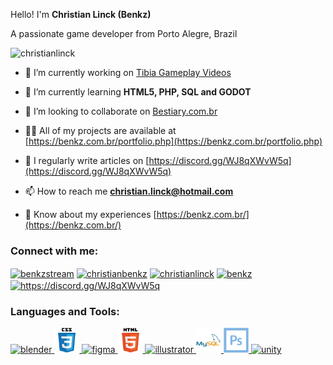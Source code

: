 <p align="left">Hello! I'm <strong>Christian Linck (Benkz)</strong></p>
<p align="left">A passionate game developer from Porto Alegre, Brazil</p>

<p align="left"> <img src="https://komarev.com/ghpvc/?username=christianlinck&label=Profile%20views&color=0e75b6&style=flat" alt="christianlinck" /> </p>

- 🔭 I’m currently working on [Tibia Gameplay Videos](https://www.youtube.com/benkz)

- 🌱 I’m currently learning **HTML5, PHP, SQL and GODOT**

- 👯 I’m looking to collaborate on [Bestiary.com.br](https://bestiary.com.br/)

- 👨‍💻 All of my projects are available at [https://benkz.com.br/portfolio.php](https://benkz.com.br/portfolio.php)

- 📝 I regularly write articles on [https://discord.gg/WJ8qXWvW5q](https://discord.gg/WJ8qXWvW5q)

- 📫 How to reach me **christian.linck@hotmail.com**

- 📄 Know about my experiences [https://benkz.com.br/](https://benkz.com.br/)

<h3 align="left">Connect with me:</h3>
<p align="left">
<a href="https://twitter.com/benkzstream" target="blank"><img align="center" src="https://raw.githubusercontent.com/rahuldkjain/github-profile-readme-generator/master/src/images/icons/Social/twitter.svg" alt="benkzstream" height="30" width="40" /></a>
<a href="https://linkedin.com/in/christianbenkz" target="blank"><img align="center" src="https://raw.githubusercontent.com/rahuldkjain/github-profile-readme-generator/master/src/images/icons/Social/linked-in-alt.svg" alt="christianbenkz" height="30" width="40" /></a>
<a href="https://instagram.com/christianlinck" target="blank"><img align="center" src="https://raw.githubusercontent.com/rahuldkjain/github-profile-readme-generator/master/src/images/icons/Social/instagram.svg" alt="christianlinck" height="30" width="40" /></a>
<a href="https://www.youtube.com/c/benkz" target="blank"><img align="center" src="https://raw.githubusercontent.com/rahuldkjain/github-profile-readme-generator/master/src/images/icons/Social/youtube.svg" alt="benkz" height="30" width="40" /></a>
<a href="https://discord.gg/https://discord.gg/WJ8qXWvW5q" target="blank"><img align="center" src="https://raw.githubusercontent.com/rahuldkjain/github-profile-readme-generator/master/src/images/icons/Social/discord.svg" alt="https://discord.gg/WJ8qXWvW5q" height="30" width="40" /></a>
</p>

<h3 align="left">Languages and Tools:</h3>
<p align="left"> <a href="https://www.blender.org/" target="_blank" rel="noreferrer"> <img src="https://download.blender.org/branding/community/blender_community_badge_white.svg" alt="blender" width="40" height="40"/> </a> <a href="https://www.w3schools.com/css/" target="_blank" rel="noreferrer"> <img src="https://raw.githubusercontent.com/devicons/devicon/master/icons/css3/css3-original-wordmark.svg" alt="css3" width="40" height="40"/> </a> <a href="https://www.figma.com/" target="_blank" rel="noreferrer"> <img src="https://www.vectorlogo.zone/logos/figma/figma-icon.svg" alt="figma" width="40" height="40"/> </a> <a href="https://www.w3.org/html/" target="_blank" rel="noreferrer"> <img src="https://raw.githubusercontent.com/devicons/devicon/master/icons/html5/html5-original-wordmark.svg" alt="html5" width="40" height="40"/> </a> <a href="https://www.adobe.com/in/products/illustrator.html" target="_blank" rel="noreferrer"> <img src="https://www.vectorlogo.zone/logos/adobe_illustrator/adobe_illustrator-icon.svg" alt="illustrator" width="40" height="40"/> </a> <a href="https://www.mysql.com/" target="_blank" rel="noreferrer"> <img src="https://raw.githubusercontent.com/devicons/devicon/master/icons/mysql/mysql-original-wordmark.svg" alt="mysql" width="40" height="40"/> </a> <a href="https://www.photoshop.com/en" target="_blank" rel="noreferrer"> <img src="https://raw.githubusercontent.com/devicons/devicon/master/icons/photoshop/photoshop-line.svg" alt="photoshop" width="40" height="40"/> </a> <a href="https://unity.com/" target="_blank" rel="noreferrer"> <img src="https://www.vectorlogo.zone/logos/unity3d/unity3d-icon.svg" alt="unity" width="40" height="40"/> </a> </p>

<!--
<h3 align="left">Support:</h3>
<p><a href="https://www.buymeacoffee.com/benkz"> <img align="left" src="https://cdn.buymeacoffee.com/buttons/v2/default-yellow.png" height="50" width="210" alt="benkz" /></a></p><br><br>
-->
